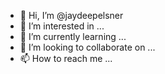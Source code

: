 - 👋 Hi, I’m @jaydeepelsner
- 👀 I’m interested in ...
- 🌱 I’m currently learning ...
- 💞️ I’m looking to collaborate on ...
- 📫 How to reach me ...

<!---
jaydeepelsner/jaydeepelsner is a ✨ special ✨ repository because its `README.md` (this file) appears on your GitHub profile.
You can click the Preview link to take a look at your changes.
--->
